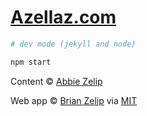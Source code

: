 # [Azellaz.com](https://www.azellaz.com)

```zsh
# dev mode (jekyll and node)

npm start

```

Content &copy; [Abbie Zelip](https://www.azellaz.com)

Web app &copy; [Brian Zelip](http://zelip.me) via [MIT](LICENSE)
